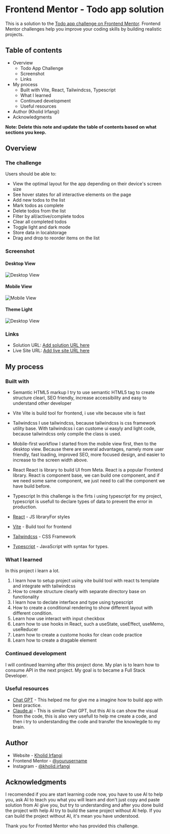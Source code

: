 # Frontend Mentor - Todo app solution

This is a solution to the [Todo app challenge on Frontend Mentor](https://www.frontendmentor.io/challenges/todo-app-Su1_KokOW). Frontend Mentor challenges help you improve your coding skills by building realistic projects. 

## Table of contents

- Overview
  - Todo App Challenge
  - Screenshot
  - Links
- My process
  - Built with Vite, React, Tailwindcss, Typescript
  - What I learned
  - Continued development
  - Useful resources
- Author (Kholid Irfangi)
- Acknowledgments

**Note: Delete this note and update the table of contents based on what sections you keep.**

## Overview

### The challenge

Users should be able to:

- View the optimal layout for the app depending on their device's screen size
- See hover states for all interactive elements on the page
- Add new todos to the list
- Mark todos as complete
- Delete todos from the list
- Filter by all/active/complete todos
- Clear all completed todos
- Toggle light and dark mode
- Store data in localstorage
- Drag and drop to reorder items on the list

### Screenshot

#### Desktop View
![Desktop View](./ss/todo-app-desktop.png)

#### Mobile View
![Mobile View](./ss/todo-app-mobile.png)

#### Theme Light
![Desktop View](./ss/todo-light.png)


### Links

- Solution URL: [Add solution URL here](https://your-solution-url.com)
- Live Site URL: [Add live site URL here](https://your-live-site-url.com)

## My process

### Built with

- Semantic HTML5 markup
  I try to use semantic HTML5 tag to create structure clearl, SEO friendly, increase accessibility and easy to understand other developer

- Vite
  Vite is build tool for frontend, i use vite because vite is fast

- Tailwindcss
  I use tailwindcss, because tailwindcss is css framework utility base. With tailwindcss i can custome ui easyly and light code, because tailwindcss only compile the class is used.

- Mobile-first workflow
  I started from the mobile view first, then to the desktop view. Because there are several advantages, namely more user friendly, fast loading, improved SEO, more focused design, and easier to increase to the screen width above.

- React
  React is library to build UI from Meta. React is a popular Frontend library. React is component base, we can build one component, and if we need some same component, we just need to call the component we have build before.

- Typescript
  In this challenge is the firts i using typescript for my project, typescript is usefull to declare types of data to prevent the error in production.

- [React](https://reactjs.org/) - JS libraryFor styles
- [Vite](https://vite.dev/) - Build tool for frontend
- [Tailwindcss](https://tailwindcss.com/) - CSS Framework
- [Typescript](https://www.typescriptlang.org/) - JavaScript with syntax for types.


### What I learned

In this project i learn a lot.
1. I learn how to setup project using vite build tool with react ts template and integrate with tailwindcss
2. How to create structure clearly with separate directory base on functionality
3. I learn how to declate interface and type using typescript
4. How to create a conditional rendering to show different layout with different condition.
5. Learn how use interact with input checkbox
6. Learn how to use hooks in React, such a useState, useEffect, useMemo, useReducer
7. Learn how to create a custome hooks for clean code practice
8. Learn how to create a dragable element


### Continued development

I will continued learning after this project done. My plan is to learn how to consume API in the next project. My goal is to became a Full Stack Developer.


### Useful resources

- [Chat GPT](https://www.example.com) - This helped me for give me a imagine how to build app with best practice.
- [Claude.ai](https://claude.ai/) - This is similar Chat GPT, but this AI is can show the visual from the code, this is also very usefull  to help me create a code, and then i try to understanding the code and transfer the knowlegde to my brain.


## Author

- Website - [Kholid Irfangi](https://new-portfolio-lovat-kappa.vercel.app/)
- Frontend Mentor - [@yourusername](https://www.frontendmentor.io/profile/yourusername)
- Instagram - [@kholid.irfangi](https://www.instagram.com/kholid.irfangi)


## Acknowledgments

I recomended if you are start learning code now, you have to use AI to help you, ask AI to teach you what you will learn and don't just copy and paste solution from AI give you, but try to understanding and after you done build the project with help AI try to build the same project without AI help. If you can build the project without AI, it's mean you have understood.

Thank you for Fronted Mentor who has provided this challenge.

